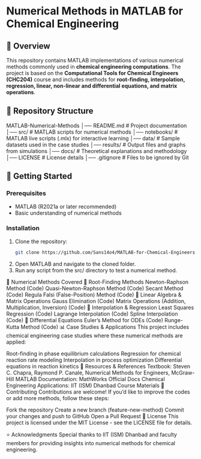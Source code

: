 # Numerical Methods in MATLAB for Chemical Engineering  

## 📌 Overview  
This repository contains MATLAB implementations of various numerical methods commonly used in **chemical engineering computations**. The project is based on the **Computational Tools for Chemical Engineers (CHC204)** course and includes methods for **root-finding, interpolation, regression, linear, non-linear and differential equations, and matrix operations**.

## 📂 Repository Structure  
MATLAB-Numerical-Methods
│── README.md          # Project documentation
│── src/               # MATLAB scripts for numerical methods
│── notebooks/         # MATLAB live scripts (.mlx) for interactive learning
│── data/              # Sample datasets used in the case studies
│── results/           # Output files and graphs from simulations
│── docs/              # Theoretical explanations and methodology
│── LICENSE            # License details
│── .gitignore         # Files to be ignored by Git

## 🚀 Getting Started  
### Prerequisites  
- MATLAB (R2021a or later recommended)  
- Basic understanding of numerical methods  

### Installation  
1. Clone the repository:  
   ```bash
   git clone https://github.com/Sans14o4/MATLAB-for-Chemical-Engineers.git
2. Open MATLAB and navigate to the cloned folder.
3. Run any script from the src/ directory to test a numerical method.

📖 Numerical Methods Covered
🔹 Root-Finding Methods
Newton-Raphson Method (Code)
Quasi-Newton-Raphson Method (Code)
Secant Method (Code)
Regula Falsi (False-Position) Method (Code)
🔹 Linear Algebra & Matrix Operations
Gauss Elimination (Code)
Matrix Operations (Addition, Multiplication, Inversion) (Code)
🔹 Interpolation & Regression
Least Squares Regression (Code)
Lagrange Interpolation (Code)
Spline Interpolation (Code)
🔹 Differential Equations
Euler’s Method for ODEs (Code)
Runge-Kutta Method (Code)
📊 Case Studies & Applications
This project includes chemical engineering case studies where these numerical methods are applied:

Root-finding in phase equilibrium calculations
Regression for chemical reaction rate modeling
Interpolation in process optimization
Differential equations in reaction kinetics
🔗 Resources & References
Textbook: Steven C. Chapra, Raymond P. Canale, Numerical Methods for Engineers, McGraw-Hill
MATLAB Documentation: MathWorks Official Docs
Chemical Engineering Applications: IIT (ISM) Dhanbad Course Materials
👥 Contributing
Contributions are welcome! If you’d like to improve the codes or add more methods, follow these steps:

Fork the repository
Create a new branch (feature-new-method)
Commit your changes and push to GitHub
Open a Pull Request
📜 License
This project is licensed under the MIT License - see the LICENSE file for details.

⭐ Acknowledgments
Special thanks to IIT (ISM) Dhanbad and faculty members for providing insights into numerical methods for chemical engineering.
